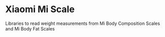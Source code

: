 # Xiaomi Mi Scale

Libraries to read weight measurements from Mi Body Composition Scales and Mi Body Fat Scales